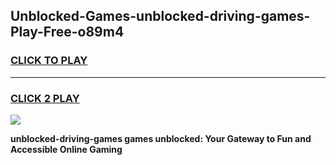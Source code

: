 
## Unblocked-Games-unblocked-driving-games-Play-Free-o89m4
<h3>
<a href="https://premium76.site?title=unblocked-driving-games&ref=20A">CLICK TO PLAY</a></h3>
<hr>

<h3>
<a href="https://premium76.site?title=unblocked-driving-games&ref=20A">CLICK 2 PLAY</a>
  
</h3>

<a href="https://premium76.site?title=unblocked-driving-games&ref=20A"><img src="https://clearcache.store/games.png"></a>


**unblocked-driving-games games unblocked: Your Gateway to Fun and Accessible Online Gaming**
